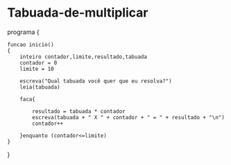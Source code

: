 # Tabuada-de-multiplicar

programa
{
	
	funcao inicio()
	{
		inteiro contador,limite,resultado,tabuada
		contador = 0
		limite = 10
		
		escreva("Qual tabuada você quer que eu resolva?")
		leia(tabuada)
		
		faca{

			resultado = tabuada * contador
			escreva(tabuada + " X " + contador + " = " + resultado + "\n")
			contador++
			
		}enquanto (contador<=limite)
	}
}
